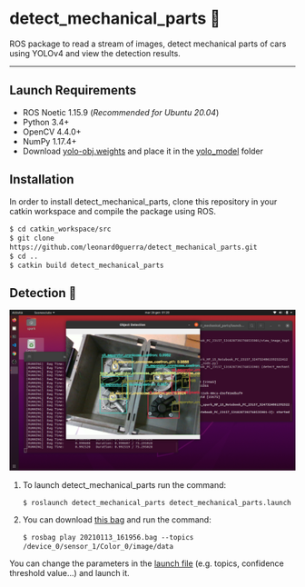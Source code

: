 # detect_mechanical_parts :construction:

ROS package to read a stream of images, detect mechanical parts of cars using YOLOv4 and view the detection results.
___
## Launch Requirements
* ROS Noetic 1.15.9 (*Recommended for Ubuntu 20.04*)
* Python 3.4+
* OpenCV 4.4.0+
* NumPy 1.17.4+
* Download [yolo-obj.weights](https://drive.google.com/file/d/1rSoWctsJGUFySvskffHQ4HlEMEv7jYyw/view?usp=sharing) and place it in the [yolo_model](yolo_model) folder

## Installation
In order to install detect_mechanical_parts, clone this repository in your catkin workspace and compile the package using ROS.

```shell
$ cd catkin_workspace/src
$ git clone https://github.com/leonard0guerra/detect_mechanical_parts.git
$ cd ..
$ catkin build detect_mechanical_parts
```

## Detection :robot:
![](demos/detection_bag.png)
1. To launch detect_mechanical_parts run the command:
    ```shell
    $ roslaunch detect_mechanical_parts detect_mechanical_parts.launch
    ```
2. You can download [this bag](https://drive.google.com/file/d/1CngH1nSqTF9j4RZHsccH1meC1ZSXYaKp/view?usp=sharing) and run the command:
    ```shell
    $ rosbag play 20210113_161956.bag --topics /device_0/sensor_1/Color_0/image/data
    ```
You can change the parameters in the [launch file](launch/detect_mechanical_parts.launch) (e.g. topics, confidence threshold value...) and launch it.